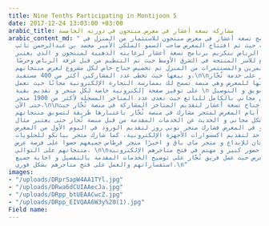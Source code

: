 ```yaml
---
title: Nine Tenths Participating in Montijoon 5
date: 2017-12-24 13:03:00 +03:00
arabic_title: مشاركة تسعة أعشار في معرض منتجون في دورته الخامسة
arabic_content_md: " شارك برنامج تسعة أعشار في معرض منتجون للاستثمار من المنزل في
  دورته الخامسة حيث تم افتتاح المعرض صاحب السمو الملكي الأمير محمد بن عبدالرحمن نائب
  أمير منطقة الرياض بتكريم برنامج تسعة أعشار لرعايته الذهبية لمنتجون و الذي يعتبر
  أكبر تجمع للأسر المنتجة في الشرق الأوسط حيث تم التنظيم من قبل غرفة الرياض وحرصًا
  لابراز المستثمرين والمستثمرات من المنزل تم تخصيص جناح خاص لكل مشروع لعرض منتجاتهم
  و بيعها حيث تخطى عدد المشاركين أكثر من 400 مستفيد.\n\nتم التركيز على خدمة تُجّار
  نظرًا لملائمتها للمعرض وهي منصة تسمح لك بممارسة التجارة الإلكترونية مجانًا حيث تعمل
  على توفير صفحة إلكترونية خاصة لكل متجر و تقديم بقية \n الخدمات كالتسويق و التوصيل
  و غيرها بشكل مجاني بالكامل للبائع حيث تعدى عدد المتاجر المسجلة لأكثر من 1900 متجر
  حتى الآن.\n\nخصص جزء من جناح تسعة أعشار لتقديم المتاجر المشاركة في منصة تُجّار حيث
  خصص لكل يوم من أيام المعرض لمتجر مشارك في منصة تُجّار باعتبارها طريقة لتسويق منتجاتهم
  و عرضها بشكل مجاني و الحديث عن الخدمات المقدمة من قبل منصة تُجار حتى يعتبر مثال
  حي لكل من هو في المعرض فشارك متجر نوني روز لتقديم الورود في اليوم الأول من المعرض،
  و متجر عالم واحد لتقديم اكسسوارات الأجهزة الإلكترونية، كما شارك متجر بيانكو للحلويات
  و متجر فنجان للإبداع و متجر ماي باق و اخيرًا متجر قرطاس جميعهم حضوا على فرصة عرض
  منتجاتهم على التوالي. \n\nلاقى جناح تسعة أعشار حضور كبير و مهتم في فتح متاجرهم الإلكترونية
  في مقر المعرض حيث عمل فريق تُجّار على توضيح الخدمات المقدمة بالتفصيل و اجابة جميع
  استفساراتهم والعمل على فتح متاجرهم بشكل فوري.\n"
images:
- "/uploads/DRprSapW4AA1TYl.jpg"
- "/uploads/DRwa6dCUIAAecJa.jpg"
- "/uploads/DRpp_btUEAACwcZ.jpg"
- "/uploads/DRpp_EIVQAA6W3y%20(1).jpg"
Field name: 
---
```


